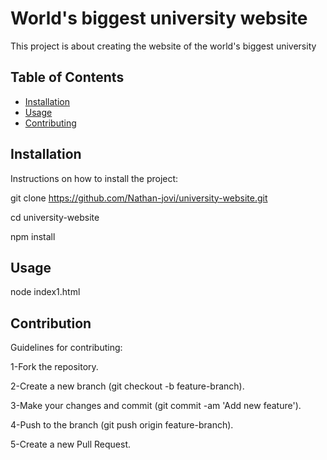 # World's biggest university website

This project is about creating the website of the world's biggest university 

## Table of Contents

- [Installation](#installation)
- [Usage](#usage)
- [Contributing](#contributing)

## Installation

Instructions on how to install the project:


git clone https://github.com/Nathan-jovi/university-website.git  

cd university-website  

npm install  


## Usage

node index1.html

## Contribution

 Guidelines for contributing:

1-Fork the repository.  

2-Create a new branch (git checkout -b feature-branch).  

3-Make your changes and commit (git commit -am 'Add new feature').  

4-Push to the branch (git push origin feature-branch).  

5-Create a new Pull Request.  

